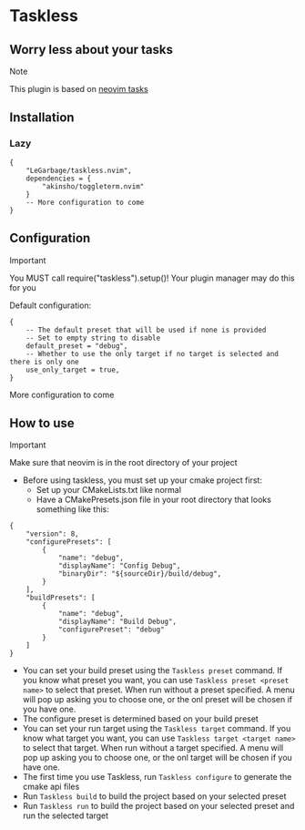 # Taskless
## Worry less about your tasks

> [!NOTE]
> This plugin is based on [neovim tasks](https://github.com/Shatur/neovim-tasks)

## Installation

### Lazy
```
{
    "LeGarbage/taskless.nvim",
    dependencies = {
        "akinsho/toggleterm.nvim"
    }
    -- More configuration to come
}
```

## Configuration
> [!IMPORTANT]
> You MUST call require("taskless").setup()!
> Your plugin manager may do this for you

Default configuration:
```
{
    -- The default preset that will be used if none is provided
    -- Set to empty string to disable
    default_preset = "debug",
    -- Whether to use the only target if no target is selected and there is only one
    use_only_target = true,
}
```
More configuration to come

## How to use

> [!IMPORTANT]
> Make sure that neovim is in the root directory of your project

- Before using taskless, you must set up your cmake project first:
  - Set up your CMakeLists.txt like normal
  - Have a CMakePresets.json file in your root directory that looks something like this:
```
{
    "version": 8,
    "configurePresets": [
        {
            "name": "debug",
            "displayName": "Config Debug",
            "binaryDir": "${sourceDir}/build/debug",
        }
    ],
    "buildPresets": [
        {
            "name": "debug",
            "displayName": "Build Debug",
            "configurePreset": "debug"
        }
    ]
}
```
- You can set your build preset using the ```Taskless preset``` command. If you know what preset you want, you can use ```Taskless preset <preset name>``` to select that preset. When run without a preset specified. A menu will pop up asking you to choose one, or the onl preset will be chosen if you have one.
- The configure preset is determined based on your build preset
- You can set your run target using the ```Taskless target``` command. If you know what target you want, you can use ```Taskless target <target name>``` to select that target. When run without a target specified. A menu will pop up asking you to choose one, or the onl target will be chosen if you have one.
- The first time you use Taskless, run ```Taskless configure``` to generate the cmake api files
- Run ```Taskless build``` to build the project based on your selected preset
- Run ```Taskless run``` to build the project based on your selected preset and run the selected target
